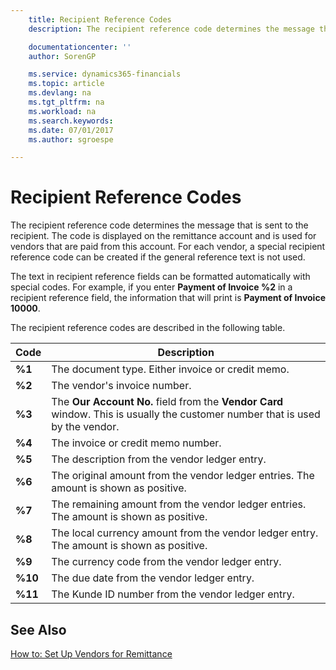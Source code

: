 ```yaml
---
    title: Recipient Reference Codes
    description: The recipient reference code determines the message that is sent to the recipient. The code is displayed on the remittance account and is used for vendors that are paid from this account.

    documentationcenter: ''
    author: SorenGP

    ms.service: dynamics365-financials
    ms.topic: article
    ms.devlang: na
    ms.tgt_pltfrm: na
    ms.workload: na
    ms.search.keywords:
    ms.date: 07/01/2017
    ms.author: sgroespe

---
```

# Recipient Reference Codes
The recipient reference code determines the message that is sent to the recipient. The code is displayed on the remittance account and is used for vendors that are paid from this account. For each vendor, a special recipient reference code can be created if the general reference text is not used.  

The text in recipient reference fields can be formatted automatically with special codes. For example, if you enter **Payment of Invoice %2** in a recipient reference field, the information that will print is **Payment of Invoice 10000**.  

The recipient reference codes are described in the following table.  

|**Code**|Description|  
|--------------|---------------------------------------|  
|**%1**|The document type. Either invoice or credit memo.|  
|**%2**|The vendor's invoice number.|  
|**%3**|The **Our Account No.** field from the **Vendor Card** window. This is usually the customer number that is used by the vendor.|  
|**%4**|The invoice or credit memo number.|  
|**%5**|The description from the vendor ledger entry.|  
|**%6**|The original amount from the vendor ledger entries. The amount is shown as positive.|  
|**%7**|The remaining amount from the vendor ledger entries. The amount is shown as positive.|  
|**%8**|The local currency amount from the vendor ledger entry. The amount is shown as positive.|  
|**%9**|The currency code from the vendor ledger entry.|  
|**%10**|The due date from the vendor ledger entry.|  
|**%11**|The Kunde ID number from the vendor ledger entry.|  

## See Also  
 [How to: Set Up Vendors for Remittance](how-to-set-up-vendors-for-remittance.md)
